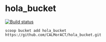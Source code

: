 <!--
 * @Author: your name
 * @Date: 2020-05-25 19:03:27
 * @LastEditTime: 2021-09-05 12:26:51
 * @LastEditors: holakk
 * @Description: In User Settings Edit
 * @FilePath: \hola_bucket\README.md
-->

# hola_bucket

[![Build status](https://ci.appveyor.com/api/projects/status/vxi9jrgfs91rn3up/branch/master?svg=true)](https://ci.appveyor.com/project/hola/hola-bucket/branch/master)

`scoop bucket add hola_bucket https://github.com/CALMorACT/hola_bucket.git`